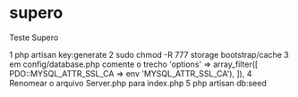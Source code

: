 # supero
Teste Supero

1 php artisan key:generate
2 sudo chmod -R 777 storage bootstrap/cache
3 em config/database.php comente o trecho  'options' => array_filter([ PDO::MYSQL_ATTR_SSL_CA => env 'MYSQL_ATTR_SSL_CA'), ]), 
4 Renomear o arquivo Server.php para index.php
5 php artisan db:seed
